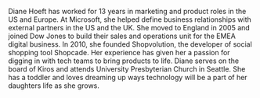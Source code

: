 ﻿---
name: Diane Hoeft
description: Founder, Shopvolution
picture: diane_hoeft.jpg
categories: business  ideation strategy marketing entrepreneurship
---

Diane Hoeft has worked for 13 years in marketing and product roles in the US and Europe. At Microsoft, she helped define business relationships with external partners in the US and the UK. She moved to England in 2005 and joined Dow Jones to build their sales and operations unit for the EMEA digital business. In 2010, she founded Shopvolution, the developer of social shopping tool Shopcade.  Her experience has given her a passion for digging in with tech teams to bring products to life.  Diane serves on the board of Kiros and attends University Presbyterian Church in Seattle.  She has a toddler and loves dreaming up ways technology will be a part of her daughters life as she grows.  




